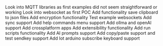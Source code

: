 Look into MQTT libraries as first examples did not seem straightforward or working
Look into websocket as first POC
Add functionality save clipboard to json files
Add encryption functionality
Test example websockets
Add sync support
Add help commands menu support
Add ollma and openAI support
Add crossplatform apps
Add extensibility functionality
Add run scripts functionality
Add AI prompts support
Add copy/paste support and test sendkey support
Add Iot arduino subscribe keyboard support